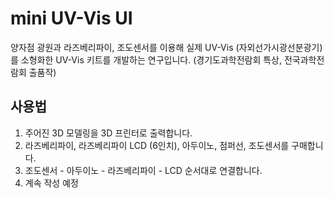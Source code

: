 mini UV-Vis UI
==============
양자점 광원과 라즈베리파이, 조도센서를 이용해 실제 UV-Vis (자외선가시광선분광기)를 소형화한 UV-Vis 키트를 개발하는 연구입니다. (경기도과학전람회 특상, 전국과학전람회 출품작)

## 사용법
1. 주어진 3D 모델링을 3D 프린터로 출력합니다.
2. 라즈베리파이, 라즈베리파이 LCD (6인치), 아두이노, 점퍼선, 조도센서를 구매합니다.
3. 조도센서 - 아두이노 - 라즈베리파이 - LCD 순서대로 연결합니다.
4. 계속 작성 예정
